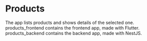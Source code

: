 # Products

The app lists products and shows details of the selected one.<br>
products_frontend contains the frontend app, made with Flutter.<br>
products_backend contains the backend app, made with NestJS.<br>